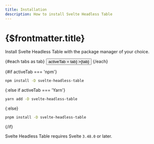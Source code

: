 ```yaml
---
title: Installation
description: How to install Svelte Headless Table
---
```


# {$frontmatter.title}

Install Svelte Headless Table with the package manager of your choice.

<script>
  let activeTab = 'npm';
  const tabs = ['npm', 'Yarn', 'pnpm'];
</script>

<div class="flex gap-2">
  {#each tabs as tab}
    <Button
      variant={activeTab === tab ? 'filled' : 'unfilled'}
      on:click={() => activeTab = tab}
    >{tab}</Button>
  {/each}
</div>

{#if activeTab === 'npm'}

```bash copy
npm install -D svelte-headless-table
```

{:else if activeTab === 'Yarn'}

```bash copy
yarn add -D svelte-headless-table
```

{:else}

```bash copy
pnpm install -D svelte-headless-table
```

{/if}

Svelte Headless Table requires Svelte `3.48.0` or later.
